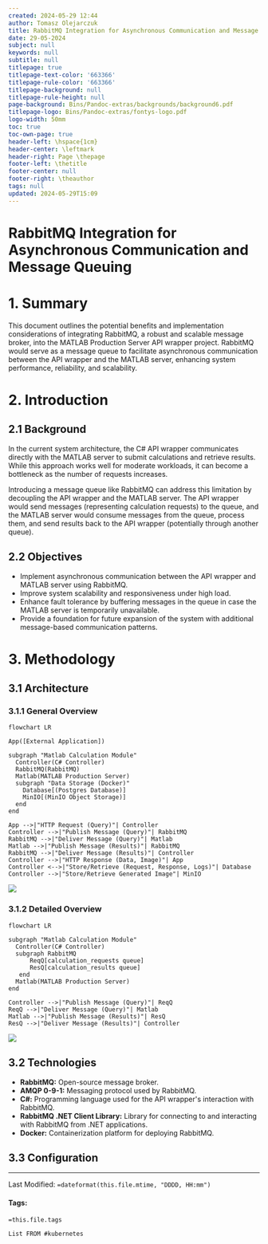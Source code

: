 ```yaml
---
created: 2024-05-29 12:44
author: Tomasz Olejarczuk
title: RabbitMQ Integration for Asynchronous Communication and Message Queuing
date: 29-05-2024
subject: null
keywords: null
subtitle: null
titlepage: true
titlepage-text-color: '663366'
titlepage-rule-color: '663366'
titlepage-background: null
titlepage-rule-height: null
page-background: Bins/Pandoc-extras/backgrounds/background6.pdf
titlepage-logo: Bins/Pandoc-extras/fontys-logo.pdf
logo-width: 50mm
toc: true
toc-own-page: true
header-left: \hspace{1cm}
header-center: \leftmark
header-right: Page \thepage
footer-left: \thetitle
footer-center: null
footer-right: \theauthor
tags: null
updated: 2024-05-29T15:09
---
```


# RabbitMQ Integration for Asynchronous Communication and Message Queuing

# 1. Summary

This document outlines the potential benefits and implementation considerations of integrating RabbitMQ, a robust and scalable message broker, into the MATLAB Production Server API wrapper project. RabbitMQ would serve as a message queue to facilitate asynchronous communication between the API wrapper and the MATLAB server, enhancing system performance, reliability, and scalability.

# 2. Introduction

## 2.1 Background

In the current system architecture, the C# API wrapper communicates directly with the MATLAB server to submit calculations and retrieve results. While this approach works well for moderate workloads, it can become a bottleneck as the number of requests increases.

Introducing a message queue like RabbitMQ can address this limitation by decoupling the API wrapper and the MATLAB server. The API wrapper would send messages (representing calculation requests) to the queue, and the MATLAB server would consume messages from the queue, process them, and send results back to the API wrapper (potentially through another queue).

## 2.2 Objectives

* Implement asynchronous communication between the API wrapper and MATLAB server using RabbitMQ.
* Improve system scalability and responsiveness under high load.
* Enhance fault tolerance by buffering messages in the queue in case the MATLAB server is temporarily unavailable.
* Provide a foundation for future expansion of the system with additional message-based communication patterns.

# 3. Methodology

## 3.1 Architecture

### 3.1.1 General Overview

````mermaid
flowchart LR

App([External Application])

subgraph "Matlab Calculation Module"
  Controller(C# Controller)
  RabbitMQ(RabbitMQ)
  Matlab(MATLAB Production Server)
  subgraph "Data Storage (Docker)"
    Database[(Postgres Database)]
    MinIO[(MinIO Object Storage)]
  end
end

App -->|"HTTP Request (Query)"| Controller
Controller -->|"Publish Message (Query)"| RabbitMQ
RabbitMQ -->|"Deliver Message (Query)"| Matlab
Matlab -->|"Publish Message (Results)"| RabbitMQ
RabbitMQ -->|"Deliver Message (Results)"| Controller
Controller -->|"HTTP Response (Data, Image)"| App
Controller <-->|"Store/Retrieve (Request, Response, Logs)"| Database
Controller -->|"Store/Retrieve Generated Image"| MinIO
````

![](Bins/Images/APIgeneralViewRabbit.png)

### 3.1.2 Detailed Overview

````mermaid
flowchart LR

subgraph "Matlab Calculation Module"
  Controller(C# Controller)
  subgraph RabbitMQ
      ReqQ[calculation_requests queue]
      ResQ[calculation_results queue]
   end
  Matlab(MATLAB Production Server)
end
  
Controller -->|"Publish Message (Query)"| ReqQ
ReqQ -->|"Deliver Message (Query)"| Matlab
Matlab -->|"Publish Message (Results)"| ResQ
ResQ -->|"Deliver Message (Results)"| Controller
````

![](Bins/Images/rabbit.png)

## 3.2 Technologies

* **RabbitMQ:** Open-source message broker.
* **AMQP 0-9-1:** Messaging protocol used by RabbitMQ.
* **C#:** Programming language used for the API wrapper's interaction with RabbitMQ.
* **RabbitMQ .NET Client Library:** Library for connecting to and interacting with RabbitMQ from .NET applications.
* **Docker:** Containerization platform for deploying RabbitMQ.

## 3.3 Configuration

---

Last Modified: `=dateformat(this.file.mtime, "DDDD, HH:mm")`

#### Tags:

`=this.file.tags`

````dataview
List FROM #kubernetes
````
